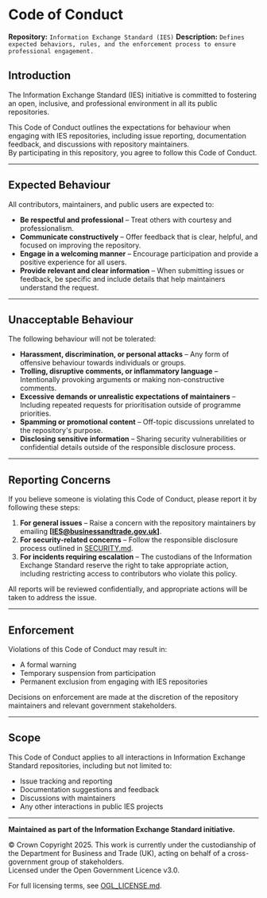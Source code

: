 # Code of Conduct  
**Repository:** `Information Exchange Standard (IES)`
**Description:** `Defines expected behaviors, rules, and the enforcement process to ensure professional engagement.`  
<!-- SPDX-License-Identifier: OGL-UK-3.0 -->  

## Introduction  
The Information Exchange Standard (IES) initiative is committed to fostering an open, inclusive, and professional environment in all its public repositories.  

This Code of Conduct outlines the expectations for behaviour when engaging with IES repositories, including issue reporting, documentation feedback, and discussions with repository maintainers.  
By participating in this repository, you agree to follow this Code of Conduct.  

---  

## Expected Behaviour  
All contributors, maintainers, and public users are expected to:  
- **Be respectful and professional** – Treat others with courtesy and professionalism.  
- **Communicate constructively** – Offer feedback that is clear, helpful, and focused on improving the repository.  
- **Engage in a welcoming manner** – Encourage participation and provide a positive experience for all users.  
- **Provide relevant and clear information** – When submitting issues or feedback, be specific and include details that help maintainers understand the request.  

---  

## Unacceptable Behaviour  
The following behaviour will not be tolerated:  
- **Harassment, discrimination, or personal attacks** – Any form of offensive behaviour towards individuals or groups.  
- **Trolling, disruptive comments, or inflammatory language** – Intentionally provoking arguments or making non-constructive comments.  
- **Excessive demands or unrealistic expectations of maintainers** – Including repeated requests for prioritisation outside of programme priorities.  
- **Spamming or promotional content** – Off-topic discussions unrelated to the repository's purpose.  
- **Disclosing sensitive information** – Sharing security vulnerabilities or confidential details outside of the responsible disclosure process.  

---  

## Reporting Concerns  
If you believe someone is violating this Code of Conduct, please report it by following these steps:  
1. **For general issues** – Raise a concern with the repository maintainers by emailing **[IES@businessandtrade.gov.uk]**.  
2. **For security-related concerns** – Follow the responsible disclosure process outlined in [SECURITY.md](SECURITY.md).  
3. **For incidents requiring escalation** – The custodians of the Information Exchange Standard reserve the right to take appropriate action, including restricting access to contributors who violate this policy.  

All reports will be reviewed confidentially, and appropriate actions will be taken to address the issue.  

---  

## Enforcement  
Violations of this Code of Conduct may result in:  
- A formal warning  
- Temporary suspension from participation  
- Permanent exclusion from engaging with IES repositories  

Decisions on enforcement are made at the discretion of the repository maintainers and relevant government stakeholders.  

---  

## Scope  
This Code of Conduct applies to all interactions in Information Exchange Standard repositories, including but not limited to:  
- Issue tracking and reporting  
- Documentation suggestions and feedback  
- Discussions with maintainers  
- Any other interactions in public IES projects  

---  

**Maintained as part of the Information Exchange Standard initiative.**  

© Crown Copyright 2025. This work is currently under the custodianship of the Department for Business and Trade (UK), acting on behalf of a cross-government group of stakeholders.  
Licensed under the Open Government Licence v3.0.  

For full licensing terms, see [OGL_LICENSE.md](OGL_LICENSE.md).  
